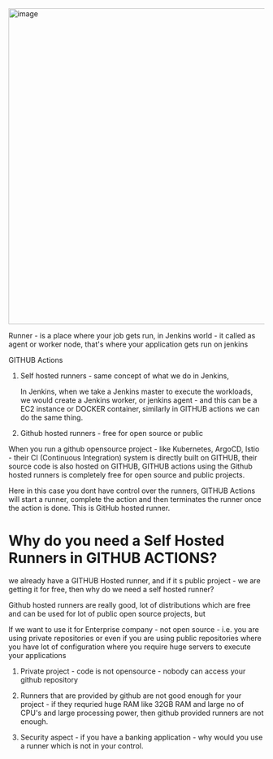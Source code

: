 
<img width="1566" height="621" alt="image" src="https://github.com/user-attachments/assets/e8077072-c534-4c99-95d0-6d4e7a642659" />

   Runner - is a place where your job gets run, in Jenkins world - it called as agent or worker node, that's where your application gets run on jenkins

GITHUB Actions

1) Self hosted runners -  same concept of what we do in Jenkins,

   In Jenkins, when we take a Jenkins master to execute the workloads,  we would create a Jenkins worker, or jenkins agent - and this can be a EC2 instance or DOCKER container, similarly in GITHUB actions we can do the same thing. 

  
3) Github hosted runners - free for open source or public

When you run a github opensource project - like Kubernetes, ArgoCD, Istio - their CI (Continuous Integration) system is directly built on GITHUB, their source code is also hosted on GITHUB, GITHUB actions using the Github hosted runners is completely free for open source and public projects.

Here in this case  you dont have control over the runners, GITHUB Actions will start a runner, complete the action and then terminates the runner once the action is done.  This is GitHub hosted runner.



# Why do you need a Self Hosted Runners in GITHUB ACTIONS?

we already have a GITHUB Hosted runner, and if it s public project - we are getting it for free, then why do we need a self hosted runner?

Github hosted runners are really good, lot of distributions which are free and can be used for lot of public open source projects, but

If we want to use it for Enterprise company - not open source - i.e. you are using private repositories or even if you are using public repositories where you have lot of configuration where you require huge servers to execute your applications

1) Private project - code is not opensource - nobody can access your github repository
2) Runners that are provided by github are not good enough for your project - if they requried huge RAM like 32GB RAM and large no of CPU's and large processing power, then github provided runners are not enough.

3) Security aspect - if you have a banking application - why would you use a runner which is not in your control.

